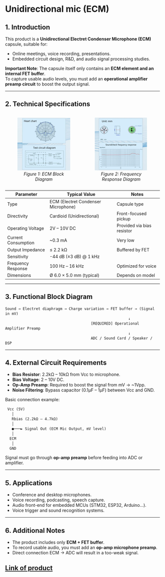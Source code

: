 # Unidirectional mic (ECM)

## 1. Introduction

This product is a **Unidirectional Electret Condenser Microphone (ECM)** capsule, suitable for:

- Online meetings, voice recording, presentations.
- Embedded circuit design, R&D, and audio signal processing studies.

**Important Note**: The capsule itself only contains an **ECM element and an internal FET buffer**.  
To capture usable audio levels, you must add an **operational amplifier preamp circuit** to boost the output signal.

---

## 2. Technical Specifications

<div style="display: flex; justify-content: space-between;">

  <figure style="text-align: center;">
    <img src="asset/Heart_chart.jpg" alt="ECM Block Diagram" width="400"/>
    <figcaption><em>Figure 1: ECM Block Diagram</em></figcaption>
  </figure>

  <figure style="text-align: center;">
    <img src="asset/Frequency_respone.jpg" alt="Frequency Response Diagram" width="400"/>
    <figcaption><em>Figure 2: Frequency Response Diagram</em></figcaption>
  </figure>

</div>

| Parameter           | Typical Value                       | Notes                      |
| ------------------- | ----------------------------------- | -------------------------- |
| Type                | ECM (Electret Condenser Microphone) | Capsule type               |
| Directivity         | Cardioid (Unidirectional)           | Front-focused pickup       |
| Operating Voltage   | 2V – 10V DC                         | Provided via bias resistor |
| Current Consumption | ~0.3 mA                             | Very low                   |
| Output Impedance    | ≤ 2.2 kΩ                            | Buffered by FET            |
| Sensitivity         | -44 dB (±3 dB) @ 1 kHz              |                            |
| Frequency Response  | 100 Hz – 16 kHz                     | Optimized for voice        |
| Dimensions          | Ø 6.0 × 5.0 mm (typical)            | Depends on model           |

---

## 3. Functional Block Diagram

```
Sound → Electret diaphragm → Charge variation → FET buffer → (Signal in mV)
                                                        ↓
                                       [REQUIRED] Operational Amplifier Preamp
                                                        ↓
                                       ADC / Sound Card / Speaker / DSP
```

---

## 4. External Circuit Requirements

- **Bias Resistor**: 2.2kΩ – 10kΩ from Vcc to microphone.
- **Bias Voltage**: 2 – 10V DC.
- **Op-Amp Preamp**: Required to boost the signal from mV → ~1Vpp.
- **Noise Filtering**: Bypass capacitor (0.1µF – 1µF) between Vcc and GND.

Basic connection example:

```
 Vcc (5V)
   │
   Rbias (2.2kΩ – 4.7kΩ)
   │
   ●───► Signal Out (ECM Mic Output, mV level)
   │
  ECM
   │
  GND
```

Signal must go through **op-amp preamp** before feeding into ADC or amplifier.

---

## 5. Applications

- Conference and desktop microphones.
- Voice recording, podcasting, speech capture.
- Audio front-end for embedded MCUs (STM32, ESP32, Arduino...).
- Voice trigger and sound recognition systems.

---

## 6. Additional Notes

- The product includes only **ECM + FET buffer**.
- To record usable audio, you must add an **op-amp microphone preamp**.
- Direct connection ECM → ADC will result in a too-weak signal.

## [Link of product](https://www.lazada.vn/products/do-nhay-cao-micro-tu-dien-don-unidirectional-mic-loi-cho-cuoc-hop-chuyen-nghiep-ghi-am-i3084064484-s14804458113.html?from_gmc=1&fl_tag=1&exlaz=d_1:mm_150041241_51203484_2010253495::12:22977087039!185688984620!!!pla-295818637131!c!295818637131!14804458113!436766475&gad_campaignid=22977087039)

